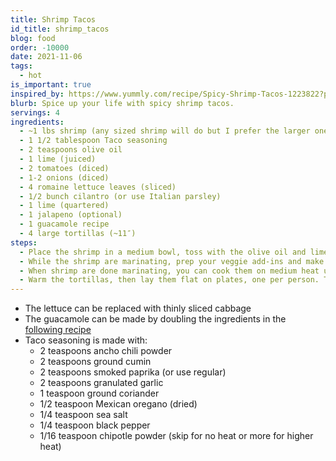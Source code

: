 ```yaml
---
title: Shrimp Tacos
id_title: shrimp_tacos
blog: food
order: -10000
date: 2021-11-06
tags:
  - hot
is_important: true
inspired_by: https://www.yummly.com/recipe/Spicy-Shrimp-Tacos-1223822?prm-v1
blurb: Spice up your life with spicy shrimp tacos.
servings: 4
ingredients:
  - ~1 lbs shrimp (any sized shrimp will do but I prefer the larger ones)
  - 1 1/2 tablespoon Taco seasoning
  - 2 teaspoons olive oil
  - 1 lime (juiced)
  - 2 tomatoes (diced)
  - 1-2 onions (diced)
  - 4 romaine lettuce leaves (sliced)
  - 1/2 bunch cilantro (or use Italian parsley)
  - 1 lime (quartered)
  - 1 jalapeno (optional)
  - 1 guacamole recipe
  - 4 large tortillas (~11″)
steps:
  - Place the shrimp in a medium bowl, toss with the olive oil and lime juice, then add 1 1/2 tablespoons of the taco spice blend and mix to coat throughly. Allow the shrimp to stand and marinate at room temperature for 20-30 minutes.
  - While the shrimp are marinating, prep your veggie add-ins and make the guacamole. Chop the tomatoes, chop the onions, slice the lettuce thin, chop the cilantro fine and quarter the limes to squeeze on the tacos. Slice the jalapeño crosswise into thin rings, if using.
  - When shrimp are done marinating, you can cook them on medium heat using a non-stick fry pan.
  - Warm the tortillas, then lay them flat on plates, one per person. Top with the guacamole, then layer on shrimp, tomato, onion, lettuce, and cilantro. Serve tacos with lime wedges to squeeze over the top. Add jalapeños, if using.
---
```

- The lettuce can be replaced with thinly sliced cabbage
- The guacamole can be made by doubling the ingredients in the [following recipe](/food/guacamole/)
- Taco seasoning is made with:
  - 2 teaspoons ancho chili powder
  - 2 teaspoons ground cumin
  - 2 teaspoons smoked paprika (or use regular)
  - 2 teaspoons granulated garlic
  - 1 teaspoon ground coriander
  - 1/2 teaspoon Mexican oregano (dried)
  - 1/4 teaspoon sea salt
  - 1/4 teaspoon black pepper
  - 1/16 teaspoon chipotle powder (skip for no heat or more for higher heat)
